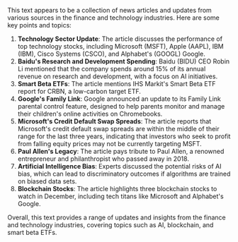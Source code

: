 This text appears to be a collection of news articles and updates from various sources in the finance and technology industries. Here are some key points and topics:

1. **Technology Sector Update**: The article discusses the performance of top technology stocks, including Microsoft (MSFT), Apple (AAPL), IBM (IBM), Cisco Systems (CSCO), and Alphabet's (GOOGL) Google.
2. **Baidu's Research and Development Spending**: Baidu (BIDU) CEO Robin Li mentioned that the company spends around 15% of its annual revenue on research and development, with a focus on AI initiatives.
3. **Smart Beta ETFs**: The article mentions IHS Markit's Smart Beta ETF report for CRBN, a low-carbon target ETF.
4. **Google's Family Link**: Google announced an update to its Family Link parental control feature, designed to help parents monitor and manage their children's online activities on Chromebooks.
5. **Microsoft's Credit Default Swap Spreads**: The article reports that Microsoft's credit default swap spreads are within the middle of their range for the last three years, indicating that investors who seek to profit from falling equity prices may not be currently targeting MSFT.
6. **Paul Allen's Legacy**: The article pays tribute to Paul Allen, a renowned entrepreneur and philanthropist who passed away in 2018.
7. **Artificial Intelligence Bias**: Experts discussed the potential risks of AI bias, which can lead to discriminatory outcomes if algorithms are trained on biased data sets.
8. **Blockchain Stocks**: The article highlights three blockchain stocks to watch in December, including tech titans like Microsoft and Alphabet's Google.

Overall, this text provides a range of updates and insights from the finance and technology industries, covering topics such as AI, blockchain, and smart beta ETFs.
